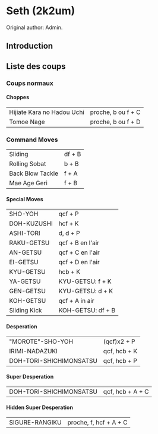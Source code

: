 # Seth (2k2um)

Original author: Admin.

## Introduction

## Liste des coups

### Coups normaux

#### Choppes

|                            |                    |
|----------------------------|--------------------|
| Hijiate Kara no Hadou Uchi | proche, b ou f + C |
| Tomoe Nage                 | proche, b ou f + D |

### Command Moves

|                  |        |
|------------------|--------|
| Sliding          | df + B |
| Rolling Sobat    | b + B  |
| Back Blow Tackle | f + A  |
| Mae Age Geri     | f + B  |

#### Special Moves

|              |                   |
|--------------|-------------------|
| SHO-YOH      | qcf + P           |
| DOH-KUZUSHI  | hcf + K           |
| ASHI-TORI    | d, d + P          |
| RAKU-GETSU   | qcf + B en l'air  |
| AN-GETSU     | qcf + C en l'air  |
| EI-GETSU     | qcf + D en l'air  |
| KYU-GETSU    | hcb + K           |
| YA-GETSU     | KYU-GETSU: f + K  |
| GEN-GETSU    | KYU-GETSU: d + K  |
| KOH-GETSU    | qcf + A in air    |
| Sliding Kick | KOH-GETSU: df + B |

#### Desperation

|                         |              |
|-------------------------|--------------|
| "MOROTE"-SHO-YOH        | (qcf)x2 + P  |
| IRIMI-NADAZUKI          | qcf, hcb + K |
| DOH-TORI-SHICHIMONSATSU | qcf, hcb + P |

#### Super Desperation

|                         |                  |
|-------------------------|------------------|
| DOH-TORI-SHICHIMONSATSU | qcf, hcb + A + C |

#### Hidden Super Desperation

|                |                        |
|----------------|------------------------|
| SIGURE-RANGIKU | proche, f, hcf + A + C |
